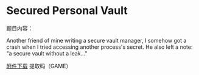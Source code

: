 # Secured Personal Vault

题目内容：

Another friend of mine writing a secure vault manager, I somehow got a crash when I tried accessing another process's secret. He also left a note: "a secure vault without a leak..."

[附件下载](https://pan.baidu.com/s/1Lo45kFwSwrXzm52GEv5zdw) 提取码（GAME）